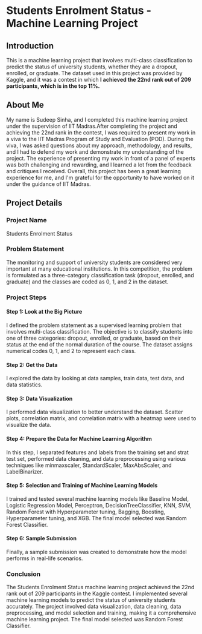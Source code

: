 # Students Enrolment Status - Machine Learning Project
## Introduction
This is a machine learning project that involves multi-class classification to predict the status of university students, whether they are a dropout, enrolled, or graduate. The dataset used in this project was provided by Kaggle, and it was a contest in which **I achieved the 22nd rank out of 209 participants, which is in the top 11%.**

## About Me
My name is Sudeep Sinha, and I completed this machine learning project under the supervision of IIT Madras.After completing the project and achieving the 22nd rank in the contest, I was required to present my work in a viva to the IIT Madras Program of Study and Evaluation (POD). During the viva, I was asked questions about my approach, methodology, and results, and I had to defend my work and demonstrate my understanding of the project. The experience of presenting my work in front of a panel of experts was both challenging and rewarding, and I learned a lot from the feedback and critiques I received. Overall, this project has been a great learning experience for me, and I'm grateful for the opportunity to have worked on it under the guidance of IIT Madras.

## Project Details
### Project Name
Students Enrolment Status

### Problem Statement
The monitoring and support of university students are considered very important at many educational institutions. In this competition, the problem is formulated as a three-category classification task (dropout, enrolled, and graduate) and the classes are coded as 0, 1, and 2 in the dataset.

### Project Steps
#### Step 1: Look at the Big Picture
I defined the problem statement as a supervised learning problem that involves multi-class classification. The objective is to classify students into one of three categories: dropout, enrolled, or graduate, based on their status at the end of the normal duration of the course. The dataset assigns numerical codes 0, 1, and 2 to represent each class.

#### Step 2: Get the Data
I explored the data by looking at data samples, train data, test data, and data statistics.

#### Step 3: Data Visualization
I performed data visualization to better understand the dataset. Scatter plots, correlation matrix, and correlation matrix with a heatmap were used to visualize the data.

#### Step 4: Prepare the Data for Machine Learning Algorithm
In this step, I separated features and labels from the training set and strat test set, performed data cleaning, and data preprocessing using various techniques like minmaxscaler, StandardScaler, MaxAbsScaler, and LabelBinarizer.

#### Step 5: Selection and Training of Machine Learning Models
I trained and tested several machine learning models like Baseline Model, Logistic Regression Model, Perceptron, DecisionTreeClassifier, KNN, SVM, Random Forest with Hyperparameter tuning, Bagging, Boosting, Hyperparameter tuning, and XGB. The final model selected was Random Forest Classifier.

#### Step 6: Sample Submission
Finally, a sample submission was created to demonstrate how the model performs in real-life scenarios.

### Conclusion
The Students Enrolment Status machine learning project achieved the 22nd rank out of 209 participants in the Kaggle contest. I implemented several machine learning models to predict the status of university students accurately. The project involved data visualization, data cleaning, data preprocessing, and model selection and training, making it a comprehensive machine learning project. The final model selected was Random Forest Classifier.
